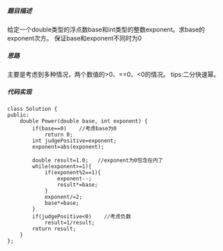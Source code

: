 ##### 题目描述
给定一个double类型的浮点数base和int类型的整数exponent。求base的exponent次方。
保证base和exponent不同时为0

##### 思路

主要是考虑到多种情况，两个数值的>0、==0、<0的情况。
tips:二分快速幂。

##### 代码实现

```
class Solution {
public:
    double Power(double base, int exponent) {
        if(base==0)    //考虑base为0
            return 0;
        int judgePositive=exponent;
        exponent=abs(exponent);
        
        double result=1.0;   //exponent为0包含在内了
        while(exponent>=1){   
            if(exponent%2==1){
                exponent--;
                result*=base;
            }
            exponent/=2;
            base*=base;
        }
        if(judgePositive<0)    //考虑负数
            result=1/result;
        return result;
    }
};


 ```     
